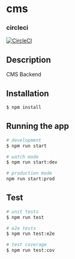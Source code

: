# cms
### circleci
[![CircleCI](https://circleci.com/gh/w0wka91/cms/tree/master.svg?style=svg)](https://circleci.com/gh/w0wka91/cms/tree/master)
## Description

CMS Backend

## Installation

```bash
$ npm install
```

## Running the app

```bash
# development
$ npm run start

# watch mode
$ npm run start:dev

# production mode
npm run start:prod
```

## Test

```bash
# unit tests
$ npm run test

# e2e tests
$ npm run test:e2e

# test coverage
$ npm run test:cov
```

